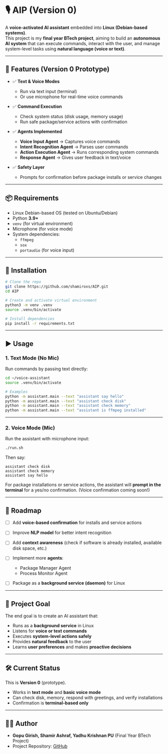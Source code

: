# 🎙️ AIP (Version 0)

A **voice-activated AI assistant** embedded into **Linux (Debian-based systems)**.  
This project is my **final year BTech project**, aiming to build an **autonomous AI system** that can execute commands, interact with the user, and manage system-level tasks using **natural language (voice or text)**.

---

## 🚀 Features (Version 0 Prototype)

- ✅ **Text & Voice Modes**  
  - Run via text input (terminal)  
  - Or use microphone for real-time voice commands  

- ✅ **Command Execution**  
  - Check system status (disk usage, memory usage)  
  - Run safe package/service actions with confirmation  

- ✅ **Agents Implemented**
  - **Voice Input Agent** → Captures voice commands  
  - **Intent Recognition Agent** → Parses user commands  
  - **Action Execution Agent** → Runs corresponding system commands  
  - **Response Agent** → Gives user feedback in text/voice  

- ✅ **Safety Layer**  
  - Prompts for confirmation before package installs or service changes  

---

## 📦 Requirements

- Linux Debian-based OS (tested on Ubuntu/Debian)
- Python **3.9+**
- `venv` (for virtual environment)
- Microphone (for voice mode)
- System dependencies:
  - `ffmpeg`
  - `sox`
  - `portaudio` (for voice input)

---

## 🔧 Installation

```bash
# Clone the repo
git clone https://github.com/shamiroxs/AIP.git
cd AIP

# Create and activate virtual environment
python3 -m venv .venv
source .venv/bin/activate

# Install dependencies
pip install -r requirements.txt
```
---

## ▶️ Usage

### 1. **Text Mode (No Mic)**

Run commands by passing text directly:

```bash
cd ~/voice-assistant
source .venv/bin/activate

# Examples
python -m assistant.main --text "assistant say hello"
python -m assistant.main --text "assistant check disk"
python -m assistant.main --text "assistant check memory"
python -m assistant.main --text "assistant is ffmpeg installed"
```

---

### 2. **Voice Mode (Mic)**

Run the assistant with microphone input:

```bash
./run.sh
```

Then say:

```
assistant check disk
assistant check memory
assistant say hello
```

For package installations or service actions, the assistant will **prompt in the terminal** for a yes/no confirmation. (Voice confirmation coming soon!)

---

## 📌 Roadmap

* [ ] Add **voice-based confirmation** for installs and service actions
* [ ] Improve **NLP model** for better intent recognition
* [ ] Add **context awareness** (check if software is already installed, available disk space, etc.)
* [ ] Implement more **agents**:

  * Package Manager Agent
  * Process Monitor Agent
* [ ] Package as a **background service (daemon)** for Linux

---

## 📖 Project Goal

The end goal is to create an AI assistant that:

* Runs as a **background service** in Linux
* Listens for **voice or text commands**
* Executes **system-level actions safely**
* Provides **natural feedback** to the user
* Learns **user preferences** and makes **proactive decisions**

---

## 🛠️ Current Status

This is **Version 0** (prototype).

* Works in **text mode** and **basic voice mode**
* Can check disk, memory, respond with greetings, and verify installations
* Confirmation is **terminal-based only**

---

## 👨‍💻 Author

* **Gopu Girish, Shamir Ashraf, Yadhu Krishnan PU** (Final Year BTech Project)
* Project Repository: [GitHub](https://github.com/shamiroxs/AIP)

